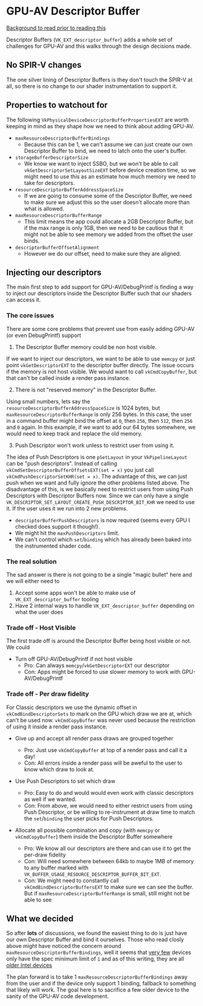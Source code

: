 # GPU-AV Descriptor Buffer

[Background to read prior to reading this](https://docs.vulkan.org/guide/latest/descriptor_buffer.html)

Descriptor Buffers (`VK_EXT_descriptor_buffer`) adds a whole set of challenges for GPU-AV and this walks through the design decisions made.

## No SPIR-V changes

The one silver lining of Descriptor Buffers is they don't touch the SPIR-V at all, so there is no change to our shader instrumentation to support it.

## Properties to watchout for

The following `VkPhysicalDeviceDescriptorBufferPropertiesEXT` are worth keeping in mind as they shape how we need to think about adding GPU-AV.

- `maxResourceDescriptorBufferBindings`
  - Because this can be 1, we can't assume we can just create our own Descriptor Buffer to bind, we need to latch onto the user's buffer.
- `storageBufferDescriptorSize`
  - We know we want to inject SSBO, but we won't be able to call `vkGetDescriptorSetLayoutSizeEXT` before device creation time, so we might need to use this as an estimate how much memory we need to take for descriptors.
- `resourceDescriptorBufferAddressSpaceSize`
  - If we are going to consume some of the Descriptor Buffer, we need to make sure we adjust this so the user doesn't allocate more than what is allowed.
- `maxResourceDescriptorBufferRange`
  - This limit means the app could allocate a 2GB Descriptor Buffer, but if the max range is only 1GB, then we need to be cautious that it might not be able to see memory we added from the offset the user binds.
- `descriptorBufferOffsetAlignment`
  - However we do our offset, need to make sure they are aligned.

## Injecting our descriptors

The main first step to add support for GPU-AV/DebugPrintf is finding a way to inject our descriptors inside the Descriptor Buffer such that our shaders can access it.

### The core issues

There are some core problems that prevent use from easily adding GPU-AV (or even DebugPrintf) support

1. The Descriptor Buffer memory could be non host visible.

If we want to inject our descriptors, we want to be able to use `memcpy` or just point `vkGetDescriptorEXT` to the descriptor buffer directly. The issue occurs if the memory is not host visible. We would want to call `vkCmdCopyBuffer`, but that can't be called inside a render pass instance.

2. There is not "reserved memory" in the Descriptor Buffer.

Using small numbers, lets say the `resourceDescriptorBufferAddressSpaceSize` is 1024 bytes, but `maxResourceDescriptorBufferRange` is only 256 bytes.
In this case, the user in a command buffer might bind the offset at `0`, then `256`, then `512`, then `256` and `0` again. In this example, if we want to add our 64 bytes somewhere, we would need to keep track and replace the old memory.

3. Push Descriptor won't work unless to restrict user from using it.

The idea of Push Descriptors is one `pSetLayout` in your `VkPipelineLayout` can be "push descriptors". Instead of calling `vkCmdSetDescriptorBufferOffsetsEXT(set = x)` you just call `vkCmdPushDescriptorSetKHR(set = x)`. The advantage of this, we can just push when we want and fully ignore the other problems listed above.
The disadvantage of this, is we basically need to restrict users from using Push Descriptors with Descriptor Buffers now. Since we can only have a single `VK_DESCRIPTOR_SET_LAYOUT_CREATE_PUSH_DESCRIPTOR_BIT_KHR` we need to use it. If the user uses it we run into 2 new problems.

- `descriptorBufferPushDescriptors` is now required (seems every GPU I checked does support it though!).
- We might hit the `maxPushDescriptors` limit.
- We can't control which `set`/`binding` which has already been baked into the instrumented shader code.

### The real solution

The sad answer is there is not going to be a single "magic bullet" here and we will either need to

1. Accept some apps won't be able to make use of `VK_EXT_descriptor_buffer` tooling
2. Have 2 internal ways to handle `VK_EXT_descriptor_buffer` depending on what the user does

### Trade off - Host Visible

The first trade off is around the Descriptor Buffer being host visible or not. We could

- Turn off GPU-AV/DebugPrintf if not host visible
  - Pro: Can always `memcpy`/`vkGetDescriptorEXT` our descriptor
  - Con: Apps might be forced to use slower memory to work with GPU-AV/DebugPrintf

### Trade off - Per draw fidelity

For Classic descriptors we use the dynamic offset in `vkCmdBindDescriptorSets` to mark on the GPU which draw we are at, which can't be used now.
`vkCmdCopyBuffer` was never used because the restriction of using it inside a render pass instance.

- Give up and accept all render pass draws are grouped together
  - Pro: Just use `vkCmdCopyBuffer` at top of a render pass and call it a day!
  - Con: All errors inside a render pass will be aweful to the user to know which draw to look at.

- Use Push Descriptors to set which draw
  - Pro: Easy to do and would would even work with classic descriptors as well if we wanted.
  - Con: From above, we would need to either restrict users from using Push Descriptor, or be willing to re-instrument at draw time to match the `set`/`binding` the user picks for Push Descriptors.

- Allocate all possible combination and copy (with `memcpy` or `vkCmdCopyBuffer`) them inside the Descriptor Buffer somewhere
  - Pro: We know all our descriptors are there and can use it to get the per-draw fidelity
  - Con: Will need somewhere between 64kb to maybe 1MB of memory to any buffer marked with `VK_BUFFER_USAGE_RESOURCE_DESCRIPTOR_BUFFER_BIT_EXT`.
  - Con: We might need to constantly call `vkCmdBindDescriptorBuffersEXT` to make sure we can see the buffer. But if `maxResourceDescriptorBufferRange` is small, still might not be able to see

## What we decided

So after **lots** of discussions, we found the easiest thing to do is just have our own Descriptor Buffer and bind it ourselves. Those who read closly above might have noticed the concern around `maxResourceDescriptorBufferBindings`, well it seems that [very few](https://vulkan.gpuinfo.org/displayextensionproperty.php?platform=all&extensionname=VK_EXT_descriptor_buffer&extensionproperty=maxResourceDescriptorBufferBindings) devices only have the spec minimum limit of `1` and as of this writing, they are all [older Intel devices](https://vulkan.gpuinfo.org/listdevicescoverage.php?extensionname=VK_EXT_descriptor_buffer&extensionproperty=maxResourceDescriptorBufferBindings&extensionpropertyvalue=1&platform=all)

The plan forward is to take 1 `maxResourceDescriptorBufferBindings` away from the user and if the device only support 1 binding, fallback to something that likely will work. The goal here is to sacrifice a few older device to the sanity of the GPU-AV code development.
